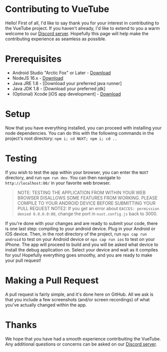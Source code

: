 # Contributing to VueTube
Hello! First of all, I'd like to say thank you for your interest in contributing to the VueTube project. If you haven't already, I'd like to extend to you a warm welcome to our [Discord server](https://discord.gg/7P8KJrdd5W). Hopefully this page will help make the contributing experience as seamless as possible.

# Prerequisites 
- Android Studio "Arctic Fox" or Later - [Download](https://developer.android.com/studio#downloads)
- NodeJS 16.x - [Download](https://nodejs.org/en/download/)
- Java JRE 1.8 - [Download your preferred java runner]
- Java JDK 1.8 - [Download your preferred jdk]
- (Optional) Xcode [iOS app development] - [Download](https://developer.apple.com/xcode/)

# Setup
Now that you have everything installed, you can proceed with installing your node dependencies. You can do this with the following commands in the project's root directory:
`npm i; cd NUXT; npm i; cd ..`

# Testing
If you wish to test the app within your browser, you can enter the `NUXT` directory, and run `npm run dev`. You can then navigate to `http://localhost:80/` in your favorite web browser. 
> NOTE: TESTING THE APPLICATION FROM WITHIN YOUR WEB BROWSER DISALLOWS SOME FEATURES FROM WORKING. PLEASE COMPILE TO YOUR ANDROID DEVICE BEFORE SUBMITTING YOUR PULL REQUEST
> NOTE2: If you get an error about `EACCES: permission denied 0.0.0.0:80`, change the port in `nuxt.config.js` back to 3000.

If you're done with your changes and are ready to submit your code, there is one last step: compiling to your android device. Plug in your Android or iOS device. Then, in the root directory of the project, run `npx cap run android` to test on your Android device or `npx cap run ios` to test on your iPhone. The app will proceed to build and you will be asked what device to install the debug application on.  Select your device and wait as it compiles for you! Hopefully everything goes smoothy, and you are ready to make your pull request!

# Making a Pull Request
A pull request is fairly simple, and it's done here on GitHub. All we ask is that you include a few screenshots (and/or screen recordings) of what you've actually changed within the app.

# Thanks
We hope that you have had a smooth experience contribuiting the VueTube. Any additional questions or concerns can be asked on our [Discord server](https://discord.gg/7P8KJrdd5W).